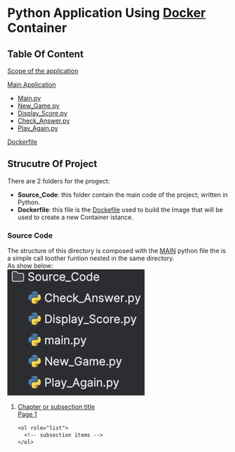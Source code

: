 # Python Application Using <ins>**Docker**</ins> Container
## Table Of Content
[Scope of the application](https://github.com/Sir-Chester-King/Python_App_Dockerized#scope_app)<br>

[Main Application](https://github.com/Sir-Chester-King/Python_App_Dockerized#main_application)<br>
* [Main.py](https://github.com/Sir-Chester-King/Python_App_Dockerized#main.py)<br>
* [New_Game.py](https://github.com/Sir-Chester-King/Python_App_Dockerized#new_game.py)<br>
* [Display_Score.py](https://github.com/Sir-Chester-King/Python_App_Dockerized#display_score.py)<br>
* [Check_Answer.py](https://github.com/Sir-Chester-King/Python_App_Dockerized#check_answer.py)<br>
* [Play_Again.py](https://github.com/Sir-Chester-King/Python_App_Dockerized#play_again.py)

[Dockerfile](https://github.com/Sir-Chester-King/Python_App_Dockerized#dockerfile)<br>

## Strucutre Of Project
There are 2 folders for the progect:
- **Source_Code**: this folder contain the main code of the project; written in Python.
- **Dockerfile**: this file is the <ins>Dockefile</ins> used to build the Image that will be used to create a new Container istance.

### Source Code
The structure of this directory is composed with the <ins>MAIN</ins> python file the is a simple call toother funtion nested in the same directory.
<br>
As show below:
<br>
![alt text](Readme_Screen/Source_Code_Folder.png)

<ol>
  <li>
    <a href="#link_to_heading">
      <span class="title">Chapter or subsection title</span>
      <br>
      <span class="page">Page 1</span>
    </a>

    <ol role="list">
      <!-- subsection items -->
    </ol>
  </li>
</ol>
